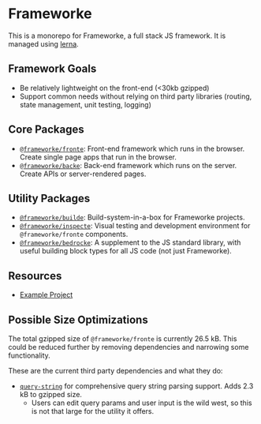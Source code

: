 # Frameworke

This is a monorepo for Frameworke, a full stack JS framework. It is managed using [lerna](https://lerna.js.org/).

## Framework Goals

- Be relatively lightweight on the front-end (<30kb gzipped)
- Support common needs without relying on third party libraries (routing, state management, unit testing, logging)

## Core Packages

- [`@frameworke/fronte`](./packages/fronte/README.md): Front-end framework which runs in the browser. Create single page apps that run in the browser.
- [`@frameworke/backe`](./packages/backe/README.md): Back-end framework which runs on the server. Create APIs or server-rendered pages.

## Utility Packages

- [`@frameworke/builde`](./packages/builde/README.md): Build-system-in-a-box for Frameworke projects.
- [`@frameworke/inspecte`](./packages/inspecte/README.md): Visual testing and development environment for `@frameworke/fronte` components.
- [`@frameworke/bedrocke`](./packages/bedrocke/README.md): A supplement to the JS standard library, with useful building block types for all JS code (not just Frameworke).

## Resources

- [Example Project](./examples/README.md)

## Possible Size Optimizations

The total gzipped size of `@frameworke/fronte` is currently 26.5 kB. This could be reduced further by removing dependencies and narrowing some functionality.

These are the current third party dependencies and what they do:

- [`query-string`](https://bundlephobia.com/package/query-string@7.1.1) for comprehensive query string parsing support. Adds 2.3 kB to gzipped size.
  - Users can edit query params and user input is the wild west, so this is not that large for the utility it offers.

